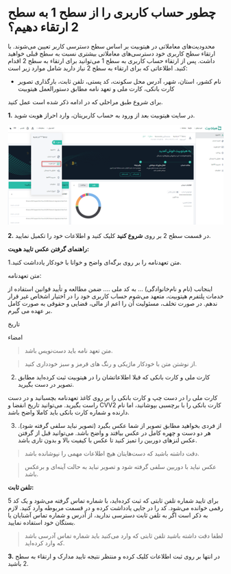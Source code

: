 # چطور حساب کاربری را از سطح 1 به سطح 2 ارتقاء دهیم؟

محدودیت‌های معاملاتی در هیتوبیت بر اساس سطح دسترسی کاربر تعیین می‌شوند. با ارتقاء سطح کاربری خود دسترسی‌های معاملاتی بیشتری نسبت به سطح قبلی خواهید داشت. پس از ارتقاء حساب کاربری به سطح 1 می‌توانید برای ارتقاء به سطح 2 اقدام کنید. 
اطلاعاتی که برای ارتقاء به سطح 2 نیاز دارید شامل موارد زیر است:

-	نام کشور، استان، شهر، آدرس محل سکونت، کد پستی، تلفن ثابت، بارگذاری تصویر کارت بانکی، کارت ملی و تعهد نامه مطابق دستورالعمل هیتوبیت

برای شروع طبق مراحلی که در ادامه ذکر شده است عمل کنید.

**1.** در سایت هیتوبیت بعد از ورود به حساب کاربریتان، وارد احراز هویت شوید.

![ارتقاء از سطح 1 به 2](HowToUpgradeFromLevel2To31.png)

**2.**  در قسمت سطح 2 بر روی **شروع کنید** کلیک کنید و اطلاعات خود را تکمیل نمایید.

**راهنمای گرفتن عکس تایید هویت:**

1.متن تعهدنامه را بر روی برگه‌ای واضح و خوانا با خودکار یادداشت کنید.

متن تعهدنامه:

اینجانب (نام و نام‌خانوادگی) ... به کد ملی .... ضمن مطالعه و تأیید قوانین استفاده از خدمات پلتفرم هیتوبیت، متعهد می‌شوم حساب کاربری خود را در اختیار اشخاص غیر قرار ندهم. در صورت تخلف، مسئولیت آن را اعم از مالی، قضایی و حقوقی به صورت کامل بر عهده می گیرم.

تاریخ

امضاء

> متن تعهد نامه باید دست‌نویس باشد.

> از نوشتن متن با خودکار ماژیکی و رنگ های قرمز و سبز خودداری کنید.

2. کارت ملی و کارت بانکی که قبلا اطلاعاتشان را در هیتوبیت ثبت کرده‌اید مطابق تصویر در دست بگیرید.

کارت ملی را در دست چپ و کارت بانکی را بر روی کاغذ تعهدنامه بچسبانید و در دست راست بگیرید. می‌توانید تاریخ انقضا و CVV2 کارت بانکی را با برچسبی بپوشانید، اما نام دارنده و شماره کارت بانکی باید کاملا واضح باشد.

3. از فردی بخواهید مطابق تصویر از شما عکس بگیرد (تصویر نباید سلفی گرفته شود). هر دو دست و چهره کامل در عکس بیافتد و واضح باشد. می‌توانید قبل از گرفتن عکس لنزهای دوربین را تمیز کنید تا عکس با کیفیت بالا و بدون تاری باشد. 

> دقت داشته باشید که دست‌هایتان هیچ اطلاعات مهمی را نپوشانده باشد.

> عکس نباید با دوربین سلفی گرفته شود و تصویر نباید به حالت آینه‌ای و برعکس باشد.
 
**تلفن ثابت:**

برای تایید شماره تلفن ثابتی که ثبت کرده‌اید، با شماره تماس گرفته می‌شود و یک کد 5 رقمی خوانده می‌شود. کد را در جایی یادداشت کرده و در قسمت مربوطه وارد کنید. لازم به ذکر است اگر به تلفن ثابت دسترسی ندارید، از آدرس و شماره تماس آشنایان یا بستگان خود استفاده نمایید.

> لطفا دقت داشته باشید تلفن ثابتی که وارد می‌کنید باید شماره تماس آدرسی باشد که وارد کرده‌اید.

**3.**  در انتها بر روی ثبت اطلاعات کلیک کرده و منتظر نتیجه تایید مدارک و ارتقاء به سطح 2 باشید. 






